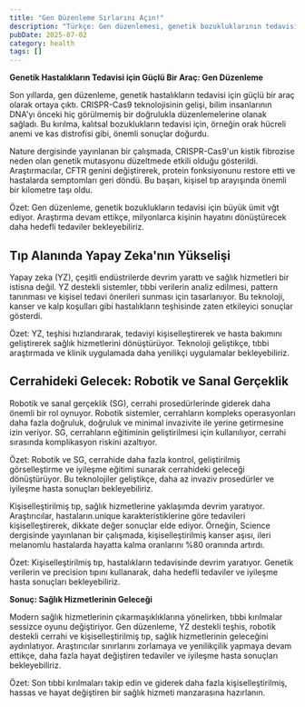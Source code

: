 ```yaml
---
title: "Gen Düzenleme Sırlarını Açın!"
description: "Türkçe: Gen düzenlemesi, genetik bozukluklarının tedavisi için büyük ümit vğt ediyor. Araştırma ..."
pubDate: 2025-07-02
category: health
tags: []
---
```


**Genetik Hastalıkların Tedavisi için Güçlü Bir Araç: Gen Düzenleme**

Son yıllarda, gen düzenleme, genetik hastalıkların tedavisi için güçlü bir araç olarak ortaya çıktı. CRISPR-Cas9 teknolojisinin gelişi, bilim insanlarının DNA'yı önceki hiç görülmemiş bir doğrulukla düzenlemelerine olanak sağladı. Bu kırılma, kalıtsal bozuklukların tedavisi için, örneğin orak hücreli anemi ve kas distrofisi gibi, önemli sonuçlar doğurdu.

Nature dergisinde yayınlanan bir çalışmada, CRISPR-Cas9'un kistik fibrozise neden olan genetik mutasyonu düzeltmede etkili olduğu gösterildi. Araştırmacılar, CFTR genini değiştirerek, protein fonksiyonunu restore etti ve hastalarda semptomları geri döndü. Bu başarı, kişisel tıp arayışında önemli bir kilometre taşı oldu.

Özet: Gen düzenleme, genetik bozuklukların tedavisi için büyük ümit vğt ediyor. Araştırma devam ettikçe, milyonlarca kişinin hayatını dönüştürecek daha hedefli tedaviler bekleyebiliriz.

## **Tıp Alanında Yapay Zeka'nın Yükselişi**

Yapay zeka (YZ), çeşitli endüstrilerde devrim yarattı ve sağlık hizmetleri bir istisna değil. YZ destekli sistemler, tıbbi verilerin analiz edilmesi, pattern tanınması ve kişisel tedavi önerileri sunması için tasarlanıyor. Bu teknoloji, kanser ve kalp koşulları gibi hastalıkların teşhisinde zaten etkileyici sonuçlar gösterdi.

Özet: YZ, teşhisi hızlandırarak, tedaviyi kişiselleştirerek ve hasta bakımını geliştirerek sağlık hizmetlerini dönüştürüyor. Teknoloji geliştikçe, tıbbi araştırmada ve klinik uygulamada daha yenilikçi uygulamalar bekleyebiliriz.

## **Cerrahideki Gelecek: Robotik ve Sanal Gerçeklik**

Robotik ve sanal gerçeklik (SG), cerrahi prosedürlerinde giderek daha önemli bir rol oynuyor. Robotik sistemler, cerrahların kompleks operasyonları daha fazla doğruluk, doğruluk ve minimal invazivite ile yerine getirmesine izin veriyor. SG, cerrahların eğitiminin geliştirilmesi için kullanılıyor, cerrahi sırasında komplikasyon riskini azaltıyor.

Özet: Robotik ve SG, cerrahide daha fazla kontrol, geliştirilmiş görselleştirme ve iyileşme eğitimi sunarak cerrahideki geleceği dönüştürüyor. Bu teknolojiler geliştikçe, daha az invaziv prosedürler ve iyileşme hasta sonuçları bekleyebiliriz.

Kişiselleştirilmiş tıp, sağlık hizmetlerine yaklaşımda devrim yaratıyor. Araştırıcılar, hastaların.unique karakteristiklerine göre tedavileri kişiselleştirerek, dikkate değer sonuçlar elde ediyor. Örneğin, Science dergisinde yayınlanan bir çalışmada, kişiselleştirilmiş kanser aşısı, ileri melanomlu hastalarda hayatta kalma oranlarını %80 oranında artırdı.

Özet: Kişiselleştirilmiş tıp, hastalıkların tedavisinde devrim yaratıyor. Genetik verilerin ve precision tıpını kullanarak, daha hedefli tedaviler ve iyileşme hasta sonuçları bekleyebiliriz.

**Sonuç: Sağlık Hizmetlerinin Geleceği**

Modern sağlık hizmetlerinin çıkarmaşıklıklarına yönelirken, tıbbi kırılmalar sessizce oyunu değiştiriyor. Gen düzenleme, YZ destekli teşhis, robotik destekli cerrahi ve kişiselleştirilmiş tıp, sağlık hizmetlerinin geleceğini aydınlatıyor. Araştırıcılar sınırlarını zorlamaya ve yenilikçilik yapmaya devam ettikçe, daha fazla hayat değiştiren tedaviler ve iyileşme hasta sonuçları bekleyebiliriz.

Özet: Son tıbbi kırılmaları takip edin ve giderek daha fazla kişiselleştirilmiş, hassas ve hayat değiştiren bir sağlık hizmeti manzarasına hazırlanın.